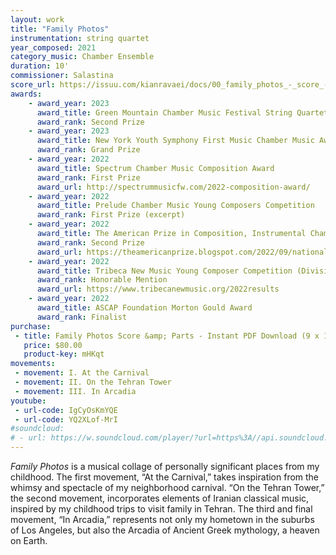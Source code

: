 ```yaml
---
layout: work
title: "Family Photos"
instrumentation: string quartet
year_composed: 2021
category_music: Chamber Ensemble
duration: 10'
commissioner: Salastina
score_url: https://issuu.com/kianravaei/docs/00_family_photos_-_score_-_ed_5
awards:
    - award_year: 2023
      award_title: Green Mountain Chamber Music Festival String Quartet Composition Competition
      award_rank: Second Prize
    - award_year: 2023
      award_title: New York Youth Symphony First Music Chamber Music Award
      award_rank: Grand Prize
    - award_year: 2022
      award_title: Spectrum Chamber Music Composition Award
      award_rank: First Prize
      award_url: http://spectrummusicfw.com/2022-composition-award/
    - award_year: 2022
      award_title: Prelude Chamber Music Young Composers Competition
      award_rank: First Prize (excerpt)
    - award_year: 2022
      award_title: The American Prize in Composition, Instrumental Chamber Music
      award_rank: Second Prize
      award_url: https://theamericanprize.blogspot.com/2022/09/national-winners-composers-instrumental.html
    - award_year: 2022
      award_title: Tribeca New Music Young Composer Competition (Division I)
      award_rank: Honorable Mention
      award_url: https://www.tribecanewmusic.org/2022results
    - award_year: 2022
      award_title: ASCAP Foundation Morton Gould Award
      award_rank: Finalist
purchase:
 - title: Family Photos Score &amp; Parts - Instant PDF Download (9 x 12)
   price: $80.00
   product-key: mHKqt
movements:
 - movement: I. At the Carnival
 - movement: II. On the Tehran Tower
 - movement: III. In Arcadia
youtube:
 - url-code: IgCyOsKmYQE
 - url-code: YQ2XLof-MrI
#soundcloud: 
# - url: https://w.soundcloud.com/player/?url=https%3A//api.soundcloud.com/tracks/1091214523&color=%23ff5500&auto_play=false&hide_related=false&show_comments=true&show_user=true&show_reposts=false&show_teaser=true&visual=true
---
```


_Family Photos_ is a musical collage of personally significant places from my childhood. The first movement, “At the Carnival,” takes inspiration from the whimsy and spectacle of my neighborhood carnival. “On the Tehran Tower,” the second movement, incorporates elements of Iranian classical music, inspired by my childhood trips to visit family in Tehran. The third and final movement, “In Arcadia,” represents not only my hometown in the suburbs of Los Angeles, but also the Arcadia of Ancient Greek mythology, a heaven on Earth.